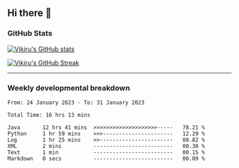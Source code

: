 ## Hi there 👋

### GitHub Stats

[![Vikiru's GitHub stats](https://github-readme-stats.vercel.app/api?username=vikiru&theme=nightowl&include_all_commits=true&count_private=true&hide=stars,contribs&show_icons=true)](https://github.com/anuraghazra/github-readme-stats)

[![Vikiru's GitHub Streak](https://streak-stats.demolab.com/?user=vikiru&theme=nightowl&hide_border=true&date_format=M%20j%5B%2C%20Y%5D)](https://github.com/DenverCoder1/github-readme-streak-stats)

---

### Weekly developmental breakdown

<!--START_SECTION:waka-->

```text
From: 24 January 2023 - To: 31 January 2023

Total Time: 16 hrs 13 mins

Java       12 hrs 41 mins  >>>>>>>>>>>>>>>>>>>>-----   78.21 %
Python     1 hr 59 mins    >>>----------------------   12.29 %
Log        1 hr 25 mins    >>-----------------------   08.82 %
XML        2 mins          -------------------------   00.30 %
Text       1 min           -------------------------   00.15 %
Markdown   0 secs          -------------------------   00.09 %
```

<!--END_SECTION:waka-->
